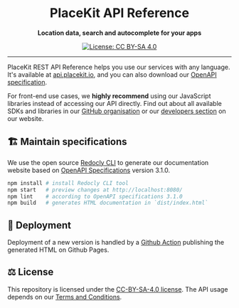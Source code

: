 <h1 align="center">
  PlaceKit API Reference
</h1>

<p align="center">
  <b>Location data, search and autocomplete for your apps</b>
</p>

<div align="center">

  [![License: CC BY-SA 4.0](https://img.shields.io/badge/License-CC%20BY--SA%204.0-lightgrey.svg?style=flat-square)](https://creativecommons.org/licenses/by-sa/4.0/)
  
</div>

---

PlaceKit REST API Reference helps you use our services with any language.
It's available at [api.placekit.io](https://api.placekit.io), and you can also download our [OpenAPI specification](./openapi.yml).

For front-end use cases, we **highly recommend** using our JavaScript libraries instead of accessing our API directly.
Find out about all available SDKs and libraries in our [GitHub organisation](https://github.com/placekit) or our [developers section](https://placekit.io/developers) on our website.

## 🏗️ Maintain specifications

We use the open source [Redocly CLI](https://redocly.com/docs/cli/) to generate our documentation website based on [OpenAPI Specifications](https://spec.openapis.org/oas/latest.html) version 3.1.0.

```sh
npm install # install Redocly CLI tool
npm start   # preview changes at http://localhost:8080/
npm lint    # according to OpenAPI specifications 3.1.0
npm build   # generates HTML documentation in `dist/index.html`
```

## 🚚 Deployment

Deployment of a new version is handled by a [Github Action](.github/workflows/ci.yml) publishing the generated HTML on Github Pages.

## ⚖️ License

This repository is licensed under the [CC-BY-SA-4.0 license](https://creativecommons.org/licenses/by-sa/4.0/).
The API usage depends on our [Terms and Conditions](https://placekit.io/terms). 